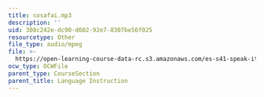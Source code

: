 ```yaml
---
title: cosafai.mp3
description: ''
uid: 308c242e-dc90-d602-92e7-8307be56f025
resourcetype: Other
file_type: audio/mpeg
file: >-
  https://open-learning-course-data-rc.s3.amazonaws.com/es-s41-speak-italian-with-your-mouth-full-spring-2012/308c242edc90d60292e78307be56f025_cosafai.mp3
ocw_type: OCWFile
parent_type: CourseSection
parent_title: Language Instruction
---
```

